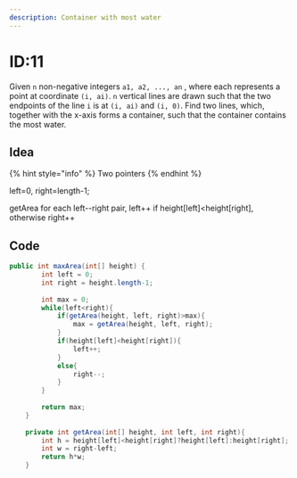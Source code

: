 ```yaml
---
description: Container with most water
---
```


# ID:11

Given `n` non-negative integers `a1, a2, ..., an` , where each represents a point at coordinate `(i, ai)`. `n` vertical lines are drawn such that the two endpoints of the line `i` is at `(i, ai)` and `(i, 0)`. Find two lines, which, together with the x-axis forms a container, such that the container contains the most water.

## Idea

{% hint style="info" %}
Two pointers
{% endhint %}

left=0, right=length-1;&#x20;

getArea for each left--right pair, left++ if height\[left]\<height\[right], otherwise right++

## Code

```java
public int maxArea(int[] height) {
        int left = 0;
        int right = height.length-1;
        
        int max = 0;
        while(left<right){
            if(getArea(height, left, right)>max){
                max = getArea(height, left, right);    
            }
            if(height[left]<height[right]){
                left++;
            }
            else{
                right--;
            }
        }
        
        return max;
    }
    
    private int getArea(int[] height, int left, int right){
        int h = height[left]<height[right]?height[left]:height[right];
        int w = right-left;
        return h*w;
    }
```
